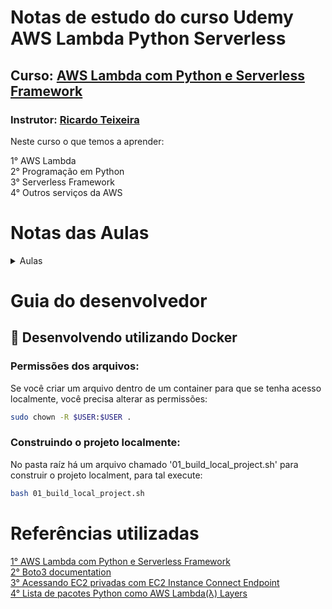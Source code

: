 # Notas de estudo do curso Udemy AWS Lambda Python Serverless

## Curso: [AWS Lambda com Python e Serverless Framework](https://www.udemy.com/course/aws-lambda-com-python-e-serverless-framework/)  
### Instrutor: [Ricardo Teixeira](https://www.udemy.com/user/f13f3617-1b4a-4f76-974a-29bf554ccc6d/ )  

Neste curso o que temos a aprender:  

1° AWS Lambda  
2° Programação em Python  
3° Serverless Framework  
4° Outros serviços da AWS  

# Notas das Aulas
<details>
    <summary>Aulas</summary>
    <ul>
        <li><a href="https://github.com/claudimf/udemy-aws-lambda-python-serverless/tree/main/curso-base">Introdução ao Python</a></li>
    </ul>
    <ul>
        <li><a href="https://github.com/claudimf/udemy-aws-lambda-python-serverless/tree/main/usando-boto3">Utilizando o Boto3</a></li>
    </ul>
</details>

# Guia do desenvolvedor

## 🐳 Desenvolvendo utilizando Docker

### Permissões dos arquivos:
Se você criar um arquivo dentro de um container para que se tenha acesso localmente, você precisa alterar as permissões:

```sh
sudo chown -R $USER:$USER .
```
### Construindo o projeto localmente:
No pasta raíz há um arquivo chamado '01_build_local_project.sh' para construir o projeto localment, para tal execute:

```sh
bash 01_build_local_project.sh
```

# Referências utilizadas
[1° AWS Lambda com Python e Serverless Framework](https://www.udemy.com/course/aws-lambda-com-python-e-serverless-framework/)  
[2° Boto3 documentation](https://boto3.amazonaws.com/v1/documentation/api/latest/index.html)  
[3° Acessando EC2 privadas com EC2 Instance Connect Endpoint](https://www.youtube.com/watch?v=BCVkyoe9aoI)  
[4° Lista de pacotes Python como AWS Lambda(λ) Layers ](https://github.com/keithrozario/Klayers)  
